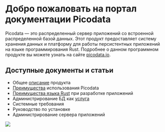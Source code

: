 <!-- Yandex.Metrika counter -->
<script type="text/javascript" >
   (function(m,e,t,r,i,k,a){m[i]=m[i]||function(){(m[i].a=m[i].a||[]).push(arguments)};
   m[i].l=1*new Date();k=e.createElement(t),a=e.getElementsByTagName(t)[0],k.async=1,k.src=r,a.parentNode.insertBefore(k,a)})
   (window, document, "script", "https://mc.yandex.ru/metrika/tag.js", "ym");

   ym(88751855, "init", {
        clickmap:true,
        trackLinks:true,
        accurateTrackBounce:true,
        webvisor:true
   });
</script>
<noscript><div><img src="https://mc.yandex.ru/watch/88751855" style="position:absolute; left:-9999px;" alt="" /></div></noscript>
<!-- /Yandex.Metrika counter -->

# Добро пожаловать на портал документации Picodata
Picodata  — это распределенный сервер приложений со встроенной распределенной базой данных. Этот продукт предоставляет систему хранения данных и платформу для работы персистентных приложений на языке программирования Rust.
Подробнее о данном программном продукте вы можете узнать на сайте [picodata.io](https://www.picodata.io).

## Доступные документы и статьи

* Общее [описание](description) продукта
* [Преимущества](benefits) использования Picodata
* [Преимущества языка Rust](benefits_rust) при разработке приложений
* Администрирование БД как [услуга](services)
* Системные требования
* Руководство по установке
* Администрирование сервера приложений

<a href="https://hits.seeyoufarm.com"><img src="https://hits.seeyoufarm.com/api/count/incr/badge.svg?url=https%3A%2F%2Fdocs.picodata.io%2Fpicodata%2F&count_bg=%2379C83D&title_bg=%23555555&icon=&icon_color=%23E7E7E7&title=hits&edge_flat=false"/></a>